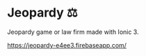 # Jeopardy ⚖️
Jeopardy game or law firm made with Ionic 3.

https://jeopardy-e4ee3.firebaseapp.com/
